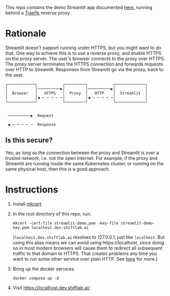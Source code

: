 This repo contains the demo Streamlit app documented [here](https://docs.streamlit.io/library/get-started/create-an-app), running behind a [Traefik](https://traefik.io/traefik/) reverse proxy.

# Rationale

Streamlit doesn't support running under HTTPS, but you might want to do that. One way to achieve this is to use a reverse proxy, and enable HTTPS on the proxy server. The user's browser connects to the proxy over HTTPS. The proxy server terminates the HTTPS connection and forwards requests over HTTP to Streamlit. Responses from Streamlit go via the proxy, back to the user.

```
┌────────────┐           ┌─────────┐           ┌─────────────┐
│            │──────────▶│         │──────────▶│             │
│  Browser   │   HTTPS   │  Proxy  │   HTTP    │  Streamlit  │
│            │◀ ─ ─ ─ ─ ─│         │◀ ─ ─ ─ ─ ─│             │
└────────────┘           └─────────┘           └─────────────┘


 ──────────▶  Request

 ◀ ─ ─ ─ ─ ─  Response
 ```

 ## Is this secure?

Yes, as long as the connection between the proxy and Streamlit is over a trusted network, i.e. not the open Internet. For example, if the proxy and Streamlit are running inside the same Kubernetes cluster, or running on the same physical host, then this is a good approach.

# Instructions

1. Install [mkcert](https://github.com/FiloSottile/mkcert#installation)
2. In the root directory of this repo, run:

    ```
    mkcert -cert-file streamlit-demo.pem -key-file streamlit-demo-key.pem localhost.dev.shiftlab.ai
    ```

    (`localhost.dev.shiftlab.ai` resolves to 127.0.0.1, just like `localhost`. But using this alias means we can avoid using https://localhost, since doing so in most modern browsers will cause them to redirect all subsequent traffic to that domain to HTTPS. That creates problems any time you want to run some other service over plain HTTP. See [here](https://stackoverflow.com/q/25277457) for more.)

3. Bring up the docker services.

    ```
    docker compose up -d
    ```

4. Visit https://localhost.dev.shiftlab.ai/
